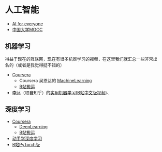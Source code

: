 # 人工智能
 - [AI for everyone](https://www.coursera.org/learn/ai-for-everyone)
 - [中国大学MOOC](https://www.icourse163.org/course/ZJUT-1002694018?from=searchPage)

## 机器学习
得益于现在的互联网，现在有很多机器学习的视频，在这里我们就汇总一些非常出名的（或者是我觉得挺不错的）

- [Coursera](https://www.coursera.org/)  
    - Coursera 吴恩达的 [MachineLearning](https://www.coursera.org/learn/machine-learning)
    - [B站搬运](bilibili.com/video/BV164411b7dx?spm_id_from=333.999.0.0)
- [李沐](https://www.zhihu.com/people/mli65)（取自知乎）的[实用机器学习](https://c.d2l.ai/stanford-cs329p/)([B站中文版视频](https://space.bilibili.com/1567748478/channel/collectiondetail?sid=28144))、

## 深度学习
- [Coursera](https://www.coursera.org/)
    - [DeepLearning](https://www.coursera.org/specializations/deep-learning)
    - [B站搬运](https://www.bilibili.com/video/BV1FT4y1E74V?spm_id_from=333.999.0.0)
- [动手学深度学习](https://zh-v2.d2l.ai/)
- [B站PyTorch版](https://space.bilibili.com/1567748478/channel/seriesdetail?sid=358497)